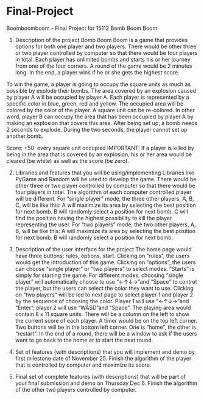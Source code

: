 # Final-Project
Boomboomboom - Final Project for 15112
Bomb Boom Boom

1.	Description of the project 
Bomb Boom Boom is a game that provides options for both one player and two players. There would be other three or two player controlled by computer so that there would be four players in total. Each player has unlimited bombs and starts his or her journey from one of the four corners. A round of the game would be 2 minutes long. In the end, a player wins if he or she gets the highest score.

To win the game, a player is going to occupy the square units as much as possible by explode their bombs. The area covered by an explosion caused by player A will be occupied by player A. Each player is represented by a specific color in blue, green, red and yellow. The occupied area will be colored by the color of the player. A square unit can be re-colored. In other word, player B can occupy the area that has been occupied by player A by making an explosion that covers this area. After being set up, a bomb needs 2 seconds to explode. During the two seconds, the player cannot set up another bomb.


Score:
+50: every square unit occupied
IMPORTANT: If a player is killed by being in the area that is covered by an explosion, his or her area would be cleared (be white) as well as the score (be zero).


2. Libraries and features that you will be using/implementing 
   Libraries like PyGame and Random will be used to develop the game. 
There would be other three or two player controlled by computer so that there would be four players in total. The algorithm of each computer controlled player will be different. 
For “single player” mode, the three other players, A, B, C, will be like this:
A will maximize its area by selecting the best position for next bomb.
B will randomly select a position for next bomb.
C will find the position having the highest possibility to kill the player representing the user.
For “two players” mode, the two other players, A, B, will be like this:
A will maximize its area by selecting the best position for next bomb.
B will randomly select a position for next bomb.

3. Description of the user interface for the project 
   The home page would have three buttons: rules, options, start. Clicking on “rules”, the users would get the introduction of this game. Clicking on “options”, the users can choose “single player” or “two players” to select modes. “Starts” is simply for starting the game.
   For different modes, choosing “single player” will automatically choose to use “←↑↓→”and “Space” to control the player, but the users can select the color they want to use. Clicking on “two players” will be led to next page to select player 1 and player 2 by the sequence of choosing the color. Player 1 will use “←↑↓→”and “Enter”; player 2 will use “WASD”and “Space”.
The playing area would contain 8 x 11 square units. There will be a column on the left to show the current score of each player. A timer would be on the top left corner. Two buttons will be in the bottom left corner. One is “home”, the other is “restart”.
In the end of a round, there will be a window to ask if the users want to go back to the home or to start the next round.


4. Set of features (with descriptions) that you will implement and demo by first milestone date of November 25. 
   Finish the algorithm of the player that is controlled by computer and maximize its score.  

5. Final set of complete features (with descriptions) that will be part of your final submission and demo on Thursday Dec 6. 
   Finish the algorithm of the other two players controlled by computer. 
